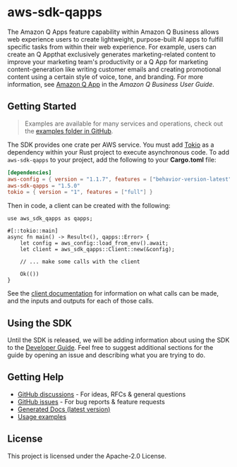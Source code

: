 # aws-sdk-qapps

The Amazon Q Apps feature capability within Amazon Q Business allows web experience users to create lightweight, purpose-built AI apps to fulfill specific tasks from within their web experience. For example, users can create an Q Appthat exclusively generates marketing-related content to improve your marketing team's productivity or a Q App for marketing content-generation like writing customer emails and creating promotional content using a certain style of voice, tone, and branding. For more information, see [Amazon Q App](https://docs.aws.amazon.com/amazonq/latest/qbusiness-ug/purpose-built-qapps.html) in the _Amazon Q Business User Guide_.

## Getting Started

> Examples are available for many services and operations, check out the
> [examples folder in GitHub](https://github.com/awslabs/aws-sdk-rust/tree/main/examples).

The SDK provides one crate per AWS service. You must add [Tokio](https://crates.io/crates/tokio)
as a dependency within your Rust project to execute asynchronous code. To add `aws-sdk-qapps` to
your project, add the following to your **Cargo.toml** file:

```toml
[dependencies]
aws-config = { version = "1.1.7", features = ["behavior-version-latest"] }
aws-sdk-qapps = "1.5.0"
tokio = { version = "1", features = ["full"] }
```

Then in code, a client can be created with the following:

```rust,no_run
use aws_sdk_qapps as qapps;

#[::tokio::main]
async fn main() -> Result<(), qapps::Error> {
    let config = aws_config::load_from_env().await;
    let client = aws_sdk_qapps::Client::new(&config);

    // ... make some calls with the client

    Ok(())
}
```

See the [client documentation](https://docs.rs/aws-sdk-qapps/latest/aws_sdk_qapps/client/struct.Client.html)
for information on what calls can be made, and the inputs and outputs for each of those calls.

## Using the SDK

Until the SDK is released, we will be adding information about using the SDK to the
[Developer Guide](https://docs.aws.amazon.com/sdk-for-rust/latest/dg/welcome.html). Feel free to suggest
additional sections for the guide by opening an issue and describing what you are trying to do.

## Getting Help

* [GitHub discussions](https://github.com/awslabs/aws-sdk-rust/discussions) - For ideas, RFCs & general questions
* [GitHub issues](https://github.com/awslabs/aws-sdk-rust/issues/new/choose) - For bug reports & feature requests
* [Generated Docs (latest version)](https://awslabs.github.io/aws-sdk-rust/)
* [Usage examples](https://github.com/awslabs/aws-sdk-rust/tree/main/examples)

## License

This project is licensed under the Apache-2.0 License.

